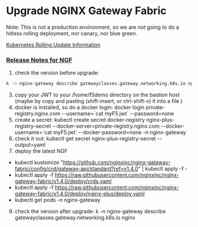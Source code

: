 # Upgrade NGINX Gateway Fabric

Note: This is not a production environment, so we are not going to do a hitless rolling deployment, nor canary, nor blue green.

[Kubernetes Rolling Update Information](https://kubernetes.io/docs/concepts/workloads/controllers/deployment/#rolling-update-deployment)



### [Release Notes for NGF](https://github.com/nginxinc/nginx-gateway-fabric/blob/main/CHANGELOG.md)


1. check the version before upgrade:
```bash
k -n nginx-gateway describe gatewayclasses.gateway.networking.k8s.io nginx 
```
3. copy your JWT to your /home/f5demo directory on the bastion host (maybe by copy and pasting (shift-insert, or ctrl-shift-v) it into a file )
4. docker is installed, so do a docker login: docker login private-registry.nginx.com --username=\`cat myF5.jwt\` --password=none
5. create a secret: kubectl create secret docker-registry nginx-plus-registry-secret --docker-server=private-registry.nginx.com --docker-username=\`cat myF5.jwt\` --docker-password=none -n nginx-gateway
6. check it out: kubectl get secret nginx-plus-registry-secret --output=yaml
8. deploy the latest NGF
- kubectl kustomize "https://github.com/nginxinc/nginx-gateway-fabric/config/crd/gateway-api/standard?ref=v1.4.0" | kubectl apply -f -
- kubectl apply -f https://raw.githubusercontent.com/nginxinc/nginx-gateway-fabric/v1.4.0/deploy/crds.yaml
- kubectl apply -f https://raw.githubusercontent.com/nginxinc/nginx-gateway-fabric/v1.4.0/deploy/nginx-plus/deploy.yaml
- kubectl get pods -n nginx-gateway
9. check the version after upgrade: k -n nginx-gateway describe gatewayclasses.gateway.networking.k8s.io nginx 





